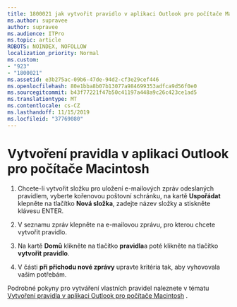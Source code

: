 ```yaml
---
title: 1800021 jak vytvořit pravidlo v aplikaci Outlook pro počítače Macintosh
ms.author: supravee
author: supravee
ms.audience: ITPro
ms.topic: article
ROBOTS: NOINDEX, NOFOLLOW
localization_priority: Normal
ms.custom:
- "923"
- "1800021"
ms.assetid: e3b275ac-09b6-47de-94d2-cf3e29cef446
ms.openlocfilehash: 80e1bba8b07b13077a984699353adfca9d56f0e0
ms.sourcegitcommit: b43f77221f47b50c41197a448a9c26c423ce1ad5
ms.translationtype: MT
ms.contentlocale: cs-CZ
ms.lasthandoff: 11/15/2019
ms.locfileid: "37769080"
---
```

# <a name="how-to-create-a-rule-in-outlook-for-mac"></a>Vytvoření pravidla v aplikaci Outlook pro počítače Macintosh

1. Chcete-li vytvořit složku pro uložení e-mailových zpráv odeslaných pravidlem, vyberte kořenovou poštovní schránku, na kartě **Uspořádat** klepněte na tlačítko **Nová složka**, zadejte název složky a stiskněte klávesu ENTER.

2. V seznamu zpráv klepněte na e-mailovou zprávu, pro kterou chcete vytvořit pravidlo.

3. Na kartě **Domů** klikněte na tlačítko **pravidla**a poté klikněte na tlačítko **vytvořit pravidlo**.

4. V části **při příchodu nové zprávy** upravte kritéria tak, aby vyhovovala vašim potřebám. 

Podrobné pokyny pro vytváření vlastních pravidel naleznete v tématu [Vytvoření pravidla v aplikaci Outlook pro počítače Macintosh](https://aka.ms/AA1uy0v) .
  